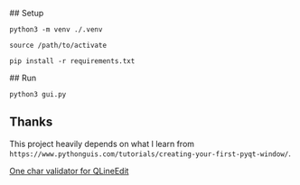 ## Setup

```
python3 -m venv ./.venv
```

```
source /path/to/activate
```

```
pip install -r requirements.txt
```

## Run

```
python3 gui.py
```
## Thanks

This project heavily depends on what I learn from `https://www.pythonguis.com/tutorials/creating-your-first-pyqt-window/`.


[One char validator for QLineEdit](https://stackoverflow.com/questions/17908040/is-there-a-convenient-way-to-input-only-one-character-by-some-qt-widget)